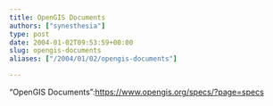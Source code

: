 ```yaml
---
title: OpenGIS Documents
authors: ["synesthesia"]
type: post
date: 2004-01-02T09:53:59+00:00
slug: opengis-documents 
aliases: ["/2004/01/02/opengis-documents"]

---
```

&#8220;OpenGIS Documents&#8221;:https://www.opengis.org/specs/?page=specs